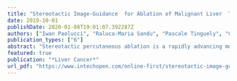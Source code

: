 ```yaml
---
title: "Stereotactic Image-Guidance  for Ablation of Malignant Liver  Tumors"
date: 2019-10-01
publishDate: 2020-01-08T19:01:07.392287Z
authors: ["Iwan Paolucci", "Raluca-Maria Sandu", "Pascale Tinguely", "Corina Kim-Fuchs", "Martin Maurer", "Daniel Candinas", "Stefan Weber", "Anja Lachenmayer"]
publication_types: ["6"]
abstract: "Stereotactic percutaneous ablation is a rapidly advancing modality for treatment  of tumors in soft solid organs such as the liver. Each year, there are about 850,000  cases of primary liver cancer worldwide. Although surgical resection still is the gold  standard for most cases, only 20–30% of patients are candidates for it, due to the  advanced stage of the disease. Surgery can also be a huge burden to the patient and  his/her quality of life might be temporarily severely reduced due to long hospital  stays, complications, and slow recovery. To overcome these disadvantages, thermo- ablation of tumors of up to 3 cm has become a more viable alternative especially in the  last decade, offering a potentially equally effective but minimally invasive and tissue  sparing treatment alternative. In conjunction with improved CT imaging, stereotactic  image-guidance techniques and image fusion technology were introduced to increase  safety, efficacy, and accuracy of this treatment. Stereotactic image-guidance leads to a  simple, fast, and accurate placement of the ablation probe into the liver tumor, which  is a prerequisite for a complete destruction of the tumor by ablation. More and more  physicians, including surgeons, consider ablation a viable alternative to resection  whenever feasible. Patients undergoing such a minimally invasive treatment benefit  from a shorter hospital stays, reduced complication rates, and faster recovery."
featured: true
publication: "*Liver Cancer*"
url_pdf: "https://www.intechopen.com/online-first/stereotactic-image-guidance-for-ablation-of-malignant-liver-tumors"
---
```

